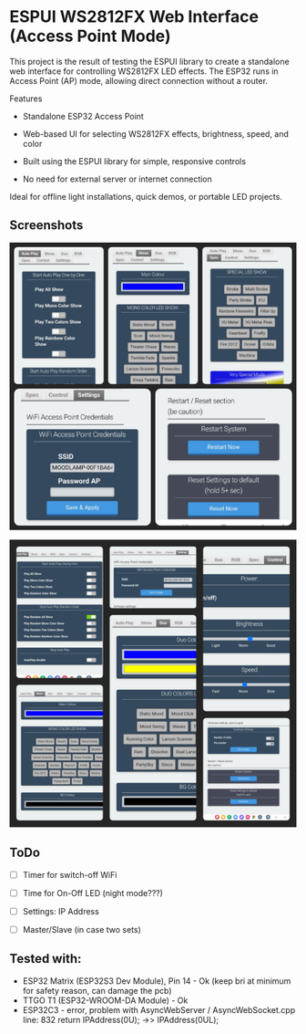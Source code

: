 # ESPUI WS2812FX Web Interface (Access Point Mode)

This project is the result of testing the ESPUI library to create a standalone web interface for controlling WS2812FX LED effects. The ESP32 runs in Access Point (AP) mode, allowing direct connection without a router.

Features

* Standalone ESP32 Access Point

* Web-based UI for selecting WS2812FX effects, brightness, speed, and color

* Built using the ESPUI library for simple, responsive controls

* No need for external server or internet connection


Ideal for offline light installations, quick demos, or portable LED projects.


## Screenshots

![Web Interface Screenshot - Smartphone](https://github.com/BlockThor/ESPUI-web-interace-for-WS2812FX-with-AccessPoint/blob/main/Screenshots/ESPUI-WS2812FX-WebAP%20-%20Phone.jpg?raw=true?text=App+Screenshot+Here)

![Web Interface Screenshot - Tab](https://github.com/BlockThor/ESPUI-web-interace-for-WS2812FX-with-AccessPoint/blob/main/Screenshots/ESPUI-WS2812FX-WebAP%20-%20Tab.jpg?raw=true?text=App+Screenshot+Here)


## ToDo

- [ ]  Timer for switch-off WiFi
- [ ]  Time for On-Off LED (night mode???)   
- [ ]  Settings: IP Address   
- [ ]  Master/Slave (in case two sets)


## Tested with:
- ESP32 Matrix (ESP32S3 Dev Module), Pin 14 - Ok (keep bri at minimum for safety reason, can damage the pcb)
- TTGO T1 (ESP32-WROOM-DA Module) - Ok
- ESP32C3 - error, problem with AsyncWebServer / AsyncWebSocket.cpp  line: 832 return IPAddress(0U); ->> IPAddress(0UL);
